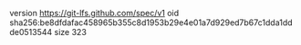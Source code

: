 version https://git-lfs.github.com/spec/v1
oid sha256:be8dfdafac458965b355c8d1953b29e4e01a7d929ed7b67c1dda1ddde0513544
size 323

